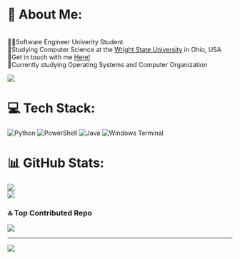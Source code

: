 # 💫 About Me:
<br>👩‍💻Software Engineer Univerity Student<br>🏫Studying Computer Science at the [Wright State University](https://www.wright.edu/degrees-and-programs/profile/computer-science) in Ohio, USA<br>🏡Get in touch with me [Here!](https://linktr.ee/hannahwysong)<br>💭Currently studying Operating Systems and Computer Organization<br/>


![](https://quotes-github-readme.vercel.app/api?type=horizontal&theme=tokyonight)
# 💻 Tech Stack:
![Python](https://img.shields.io/badge/python-3670A0?style=for-the-badge&logo=python&logoColor=ffdd54) ![PowerShell](https://img.shields.io/badge/PowerShell-%235391FE.svg?style=for-the-badge&logo=powershell&logoColor=white) ![Java](https://img.shields.io/badge/java-%23ED8B00.svg?style=for-the-badge&logo=openjdk&logoColor=white) ![Windows Terminal](https://img.shields.io/badge/Windows%20Terminal-%234D4D4D.svg?style=for-the-badge&logo=windows-terminal&logoColor=white)
# 📊 GitHub Stats:
![](https://github-readme-stats.vercel.app/api?username=hannahwysong&theme=dark&hide_border=false&include_all_commits=false&count_private=false)<br/>
![](https://github-readme-streak-stats.herokuapp.com/?user=hannahwysong&theme=dark&hide_border=false)<br/>




### 🔝 Top Contributed Repo
![](https://github-contributor-stats.vercel.app/api?username=hannahwysong&limit=5&theme=dark&combine_all_yearly_contributions=true)

---
[![](https://visitcount.itsvg.in/api?id=hannahwysong&icon=0&color=0)](https://visitcount.itsvg.in)

<!-- Proudly created with GPRM ( https://gprm.itsvg.in ) -->
